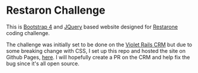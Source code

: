 # Restaron Challenge

This is [Bootstrap 4](https://getbootstrap.com/docs/4.0/getting-started/introduction/) and [JQuery](https://jquery.com/) based website designed for [Restarone](https://restarone.com/) coding challenge.

The challenge was initially set to be done on the [Violet Rails CRM](https://github.com/restarone/violet_rails) but due to some breaking change with CSS, I set up this repo and hosted the site on Github Pages, [here](https://restarone-challenge.netlify.app). I will hopefully create a PR on the CRM and help fix the bug since it's all open source.
